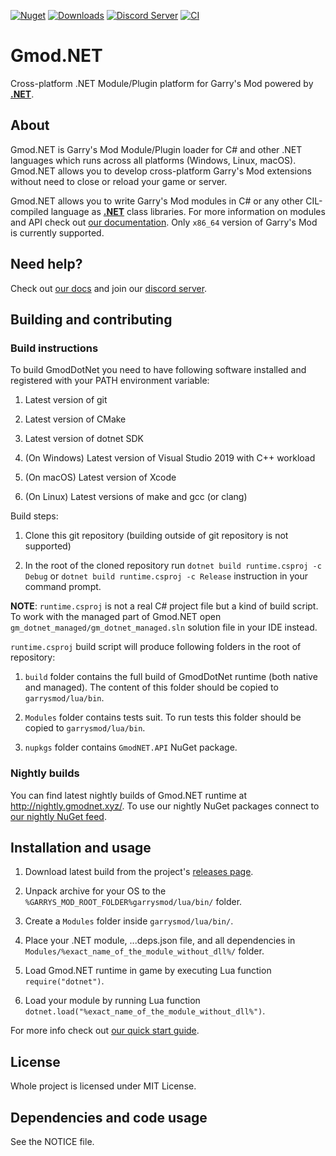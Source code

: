 [![Nuget](https://img.shields.io/nuget/v/GmodNET.API?color=blue)](https://www.nuget.org/packages/GmodNET.API/) [![Downloads](https://img.shields.io/nuget/dt/GmodNET.API?color=2db94e)](https://www.nuget.org/packages/GmodNET.API/) [![Discord Server](https://img.shields.io/discord/632622505848471554?label=Our%20Discord&color=2db94e)](https://discord.gg/9bP8nMT)
[![CI](https://github.com/GmodNET/GmodDotNet/workflows/CI/badge.svg?branch=main)](https://github.com/GmodNET/GmodDotNet/actions?query=workflow%3ACI)

# Gmod.NET

Cross-platform .NET Module/Plugin platform for Garry's Mod powered by [__.NET__](https://dotnet.microsoft.com/).

## About

Gmod.NET is Garry's Mod Module/Plugin loader for C#
and other .NET languages which runs across all platforms (Windows,
Linux, macOS). Gmod.NET allows you to develop cross-platform Garry's Mod extensions without
need to close or reload your game or server.

Gmod.NET allows you to write Garry's Mod modules in C# or any other CIL-compiled language as [__.NET__](https://dotnet.microsoft.com/) class libraries. 
For more information on modules and API check out [our documentation](https://docs.gmodnet.xyz/). 
Only `x86_64` version of Garry's Mod is currently supported.

## Need help?

Check out [our docs](https://docs.gmodnet.xyz/) and join our [discord server](https://discord.gg/9bP8nMT).

## Building and contributing

### Build instructions

To build GmodDotNet you need to have following software installed and registered with your PATH environment variable:

1. Latest version of git

2. Latest version of CMake

3. Latest version of dotnet SDK

4. (On Windows) Latest version of Visual Studio 2019 with C++ workload

5. (On macOS) Latest version of Xcode

6. (On Linux) Latest versions of make and gcc (or clang)

Build steps:

1. Clone this git repository (building outside of git repository is not supported)

2. In the root of the cloned repository run `dotnet build runtime.csproj -c Debug` or `dotnet build runtime.csproj -c Release` instruction in your command prompt.

__NOTE__: `runtime.csproj` is not a real C# project file but a kind of build script. To work with the managed part of Gmod.NET open `gm_dotnet_managed/gm_dotnet_managed.sln` solution file in your IDE instead.

`runtime.csproj` build script will produce following folders in the root of repository:

1. `build` folder contains the full build of GmodDotNet runtime (both native and managed). The content of this folder should be copied to `garrysmod/lua/bin`.

2. `Modules` folder contains tests suit. To run tests this folder should be copied to `garrysmod/lua/bin`.

3. `nupkgs` folder contains `GmodNET.API` NuGet package.

### Nightly builds

You can find latest nightly builds of Gmod.NET runtime at http://nightly.gmodnet.xyz/. To use our nightly NuGet packages connect to [our nightly NuGet feed](https://dev.azure.com/GmodNET/gmodnet-artifacts/_packaging?_a=feed&feed=gmodnet-packages).

## Installation and usage

1. Download latest build from the project's [releases page](https://github.com/GmodNET/GmodDotNet/releases).

2. Unpack archive for your OS to the `%GARRYS_MOD_ROOT_FOLDER%garrysmod/lua/bin/` folder.

3. Create a `Modules` folder inside `garrysmod/lua/bin/`.

4. Place your .NET module, ...deps.json file, and all dependencies in `Modules/%exact_name_of_the_module_without_dll%/` folder.

5. Load Gmod.NET runtime in game by executing Lua function `require("dotnet")`.

6. Load your module by running Lua function `dotnet.load("%exact_name_of_the_module_without_dll%")`.

For more info check out [our quick start guide](https://docs.gmodnet.xyz/articles/tutorials/hello-world/index.html).

## License

Whole project is licensed under MIT License.

## Dependencies and code usage

See the NOTICE file.

